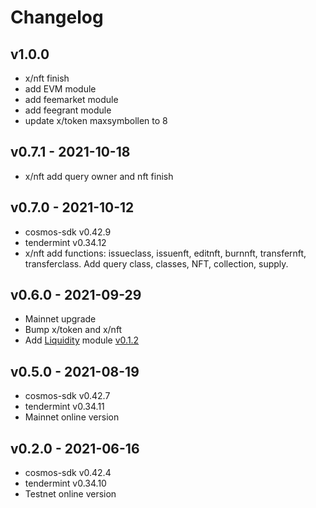 

# Changelog





## v1.0.0 
- x/nft finish
- add EVM module
- add feemarket module
- add feegrant module
- update x/token maxsymbollen to 8

## v0.7.1 - 2021-10-18

- x/nft add query owner and nft finish
 
## v0.7.0 - 2021-10-12
- cosmos-sdk v0.42.9
- tendermint v0.34.12
- x/nft add functions: issueclass, issuenft, editnft, burnnft, transfernft, transferclass. Add query class, classes, NFT, collection, supply.

## v0.6.0 - 2021-09-29
- Mainnet upgrade 
- Bump x/token and x/nft
- Add [Liquidity](https://github.com/oracleNetworkProtocol/liquidity) module [v0.1.2](https://github.com/oracleNetworkProtocol/liquidity/tree/v0.1.2) 

## v0.5.0 - 2021-08-19
- cosmos-sdk v0.42.7
- tendermint v0.34.11
- Mainnet online version

## v0.2.0 - 2021-06-16
- cosmos-sdk v0.42.4
- tendermint v0.34.10
- Testnet online version